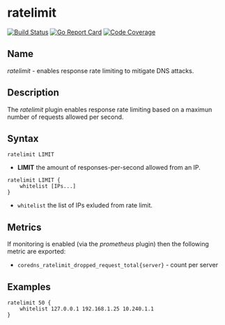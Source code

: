 # ratelimit

[![Build Status](https://img.shields.io/travis/milgradesec/ratelimit/master.svg?label=build)](https://travis-ci.org/milgradesec/ratelimit)
[![Go Report Card](https://goreportcard.com/badge/milgradesec/ratelimit)](https://goreportcard.com/badge/github.com/milgradesec/ratelimit)
[![Code Coverage](https://img.shields.io/codecov/c/github/milgradesec/ratelimit/master.svg)](https://codecov.io/github/milgradesec/ratelimit?branch=master)

## Name

_ratelimit_ - enables response rate limiting to mitigate DNS attacks.

## Description

The _ratelimit_ plugin enables response rate limiting based on a maximun number of requests allowed per second.

## Syntax

```corefile
ratelimit LIMIT
```

- **LIMIT** the amount of responses-per-second allowed from an IP.

```corefile
ratelimit LIMIT {
    whitelist [IPs...]
}
```

- `whitelist` the list of IPs exluded from rate limit.

## Metrics

If monitoring is enabled (via the _prometheus_ plugin) then the following metric are exported:

- `coredns_ratelimit_dropped_request_total{server}` - count per server

## Examples

```corefile
ratelimit 50 {
    whitelist 127.0.0.1 192.168.1.25 10.240.1.1
}
```
